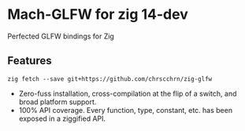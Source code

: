 # Mach-GLFW for zig 14-dev

Perfected GLFW bindings for Zig

## Features

```
zig fetch --save git+https://github.com/chrscchrn/zig-glfw
```

* Zero-fuss installation, cross-compilation at the flip of a switch, and broad platform support.
* 100% API coverage. Every function, type, constant, etc. has been exposed in a ziggified API.

